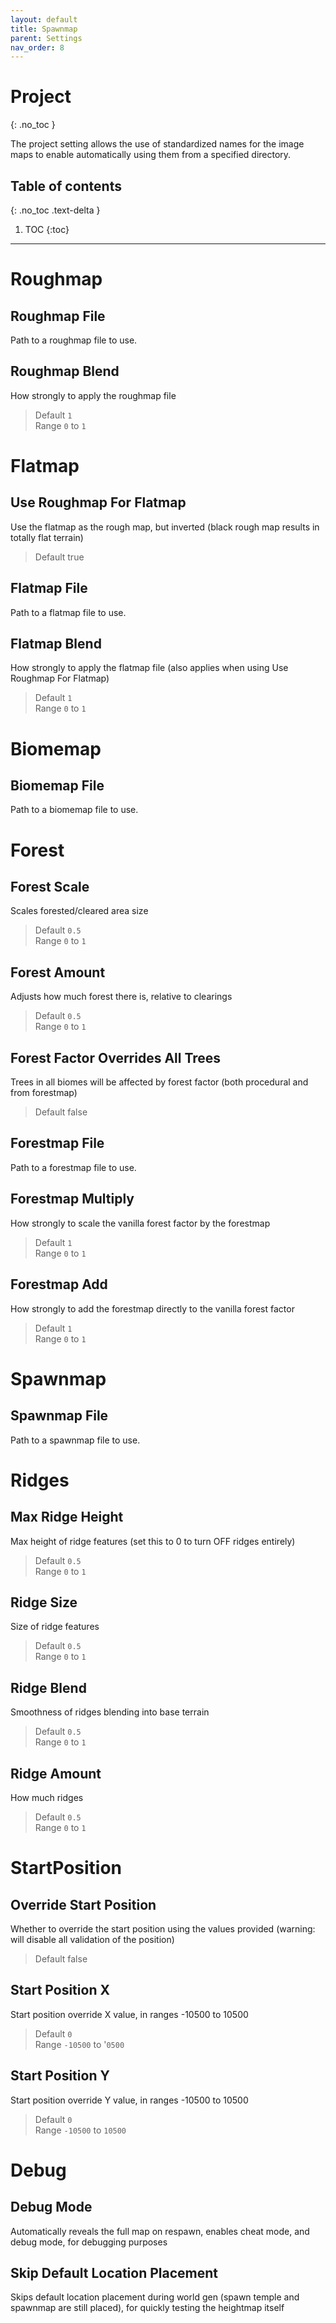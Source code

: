 ```yaml
---
layout: default
title: Spawnmap
parent: Settings
nav_order: 8
---
```


# Project
{: .no_toc }

The project setting allows the use of standardized names for the image maps to enable automatically using them from a specified directory.

## Table of contents
{: .no_toc .text-delta }

1. TOC
{:toc}

---

# Roughmap
## Roughmap File
Path to a roughmap file to use.
## Roughmap Blend
How strongly to apply the roughmap file
> Default `1`  
> Range `0` to `1`

# Flatmap
## Use Roughmap For Flatmap
Use the flatmap as the rough map, but inverted (black rough map results in totally flat terrain)
> Default true  
## Flatmap File
Path to a flatmap file to use.
## Flatmap Blend
How strongly to apply the flatmap file (also applies when using Use Roughmap For Flatmap)
> Default `1`  
> Range `0` to `1`

# Biomemap
## Biomemap File
Path to a biomemap file to use.

# Forest
## Forest Scale
Scales forested/cleared area size
> Default `0.5`  
> Range `0` to `1`
## Forest Amount
Adjusts how much forest there is, relative to clearings
> Default `0.5`  
> Range `0` to `1`
## Forest Factor Overrides All Trees
Trees in all biomes will be affected by forest factor (both procedural and from forestmap)
> Default false  
## Forestmap File
Path to a forestmap file to use.
## Forestmap Multiply
How strongly to scale the vanilla forest factor by the forestmap
> Default `1`  
> Range `0` to `1`
## Forestmap Add
How strongly to add the forestmap directly to the vanilla forest factor
> Default `1`  
> Range `0` to `1`

# Spawnmap
## Spawnmap File
Path to a spawnmap file to use.

# Ridges
## Max Ridge Height
Max height of ridge features (set this to 0 to turn OFF ridges entirely)
> Default `0.5`  
> Range `0` to `1`
## Ridge Size
Size of ridge features
> Default `0.5`  
> Range `0` to `1`
## Ridge Blend
Smoothness of ridges blending into base terrain
> Default `0.5`  
> Range `0` to `1`
## Ridge Amount
How much ridges
> Default `0.5`  
> Range `0` to `1`

# StartPosition
## Override Start Position
Whether to override the start position using the values provided (warning: will disable all validation of the position)
> Default false  
## Start Position X
Start position override X value, in ranges -10500 to 10500
> Default `0`  
> Range `-10500` to '`0500`
## Start Position Y
Start position override Y value, in ranges -10500 to 10500
> Default `0`  
> Range `-10500` to `10500`

# Debug
## Debug Mode
Automatically reveals the full map on respawn, enables cheat mode, and debug mode, for debugging purposes
## Skip Default Location Placement
Skips default location placement during world gen (spawn temple and spawnmap are still placed), for quickly testing the heightmap itself
